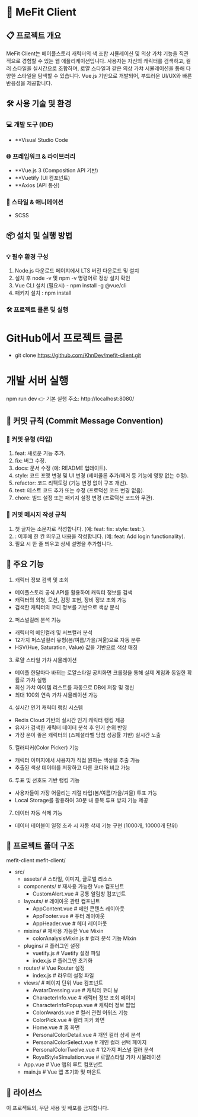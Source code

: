 # 🎨 MeFit Client
## 📋 프로젝트 개요
MeFit Client는 메이플스토리 캐릭터의 색 조합 시뮬레이션 및 의상 가챠 기능을 직관적으로 경험할 수 있는 웹 애플리케이션입니다.
사용자는 자신의 캐릭터를 검색하고, 컬러 스타일을 실시간으로 조합하며, 로얄 스타일과 같은 의상 가챠 시뮬레이션을 통해 다양한 스타일을 탐색할 수 있습니다.
Vue.js 기반으로 개발되어, 부드러운 UI/UX와 빠른 반응성을 제공합니다.

## 🛠️ 사용 기술 및 환경

### 💻 개발 도구 (IDE)
- **Visual Studio Code
### 🌐 프레임워크 & 라이브러리
- **Vue.js 3 (Composition API 기반)
- **Vuetify (UI 컴포넌트)
- **Axios (API 통신)
  
### 🎨 스타일 & 애니메이션
- SCSS


## 📦 설치 및 실행 방법

### 💡 필수 환경 구성
1. Node.js 다운로드 페이지에서 LTS 버전 다운로드 및 설치
2. 설치 후 node -v 및 npm -v 명령어로 정상 설치 확인
3. Vue CLI 설치 (필요시) - npm install -g @vue/cli
4. 패키지 설치 : npm install
   
### 🛠️ 프로젝트 클론 및 실행
# GitHub에서 프로젝트 클론
- git clone https://github.com/KhnDev/mefit-client.git

# 개발 서버 실행
npm run dev
👉 기본 실행 주소: http://localhost:8080/


## 🎯 커밋 규칙 (Commit Message Convention)

### 📑 커밋 유형 (타입)
1. feat: 새로운 기능 추가.
2. fix: 버그 수정.
3. docs: 문서 수정 (예: README 업데이트).
4. style: 코드 포맷 변경 및 UI 변경 (세미콜론 추가/제거 등 기능에 영향 없는 수정).
5. refactor: 코드 리팩토링 (기능 변경 없이 구조 개선).
6. test: 테스트 코드 추가 또는 수정 (프로덕션 코드 변경 없음).
7. chore: 빌드 설정 또는 패키지 설정 변경 (프로덕션 코드와 무관).

### 📑 커밋 메시지 작성 규칙 
1. 첫 글자는 소문자로 작성합니다.
   (예: feat:  fix:  style:  test: ).    
2. : 이후에 한 칸 띄우고 내용을 작성합니다.
   (예: feat: Add login functionality).
3. 필요 시 한 줄 띄우고 상세 설명을 추가합니다.


## 🎯 주요 기능
1. 캐릭터 정보 검색 및 조회
- 메이플스토리 공식 API를 활용하여 캐릭터 정보를 검색
- 캐릭터의 외형, 모션, 감정 표현, 장비 정보 조회 가능
- 검색한 캐릭터의 코디 정보를 기반으로 색상 분석
2. 퍼스널컬러 분석 기능
- 캐릭터의 메인컬러 및 서브컬러 분석
- 12가지 퍼스널컬러 유형(봄/여름/가을/겨울)으로 자동 분류
- HSV(Hue, Saturation, Value) 값을 기반으로 색상 매칭
3. 로얄 스타일 가챠 시뮬레이션
- 메이플 한달마다 바뀌는 로얄스타일 공지화면 크롤링을 통해 실제 게임과 동일한 확률로 가챠 실행
- 최신 가챠 아이템 리스트를 자동으로 DB에 저장 및 갱신
- 최대 100회 연속 가챠 시뮬레이션 가능
4. 실시간 인기 캐릭터 랭킹 시스템
- Redis Cloud 기반의 실시간 인기 캐릭터 랭킹 제공
- 유저가 검색한 캐릭터 데이터 분석 후 인기 순위 반영
- 가장 운이 좋은 캐릭터의 (스페셜라벨 당첨 성공률 기반) 실시간 노출
5. 컬러피커(Color Picker) 기능
- 캐릭터 이미지에서 사용자가 직접 원하는 색상을 추출 가능
- 추출된 색상 데이터를 저장하고 다른 코디와 비교 가능
6. 투표 및 선호도 기반 랭킹 기능
- 사용자들이 가장 어울리는 계절 타입(봄/여름/가을/겨울) 투표 가능
- Local Storage를 활용하여 30분 내 중복 투표 방지 기능 제공
7. 데이터 자동 삭제 기능
- 데이터 테이블이 일정 초과 시 자동 삭제 기능 구현 (1000개, 10000개 단위)

## 📌 프로젝트 폴더 구조
mefit-client
mefit-client/
- src/
  - assets/                    # 스타일, 이미지, 글로벌 리소스
  - components/                 # 재사용 가능한 Vue 컴포넌트
    - CustomAlert.vue           # 공통 알림창 컴포넌트
  - layouts/                    # 레이아웃 관련 컴포넌트
    - AppContent.vue            # 메인 콘텐츠 레이아웃
    - AppFooter.vue             # 푸터 레이아웃
    - AppHeader.vue             # 헤더 레이아웃
  - mixins/                     # 재사용 가능한 Vue Mixin
    - colorAnalysisMixin.js     # 컬러 분석 기능 Mixin
  - plugins/                    # 플러그인 설정
    - vuetify.js                # Vuetify 설정 파일
    - index.js                  # 플러그인 초기화
  - router/                     # Vue Router 설정
    - index.js                  # 라우터 설정 파일
  - views/                      # 페이지 단위 Vue 컴포넌트
    - AvatarDressing.vue        # 캐릭터 코디 뷰
    - CharacterInfo.vue         # 캐릭터 정보 조회 페이지
    - CharacterInfoPopup.vue    # 캐릭터 정보 팝업
    - ColorAwards.vue           # 컬러 관련 어워즈 기능
    - ColorPick.vue             # 컬러 피커 화면
    - Home.vue                  # 홈 화면
    - PersonalColorDetail.vue   # 개인 컬러 상세 분석
    - PersonalColorSelect.vue   # 개인 컬러 선택 페이지
    - PersonalColorTwelve.vue   # 12가지 퍼스널 컬러 분석
    - RoyalStyleSimulation.vue  # 로얄스타일 가챠 시뮬레이션
  - App.vue                     # Vue 앱의 루트 컴포넌트
  - main.js                     # Vue 앱 초기화 및 마운트



## 📜 라이선스
이 프로젝트의, 무단 사용 및 배포를 금지합니다.

